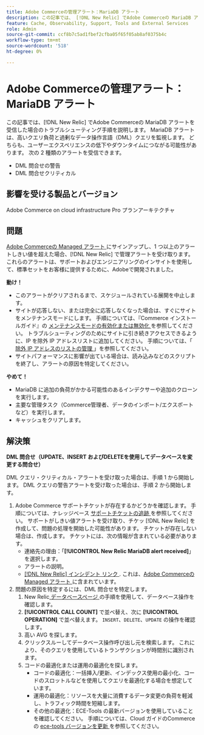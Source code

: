 ```yaml
---
title: Adobe Commerceの管理アラート：MariaDB アラート
description: この記事では、 [!DNL New Relic] でAdobe Commerceの MariaDB アラートを受信した場合のトラブルシューティング手順を説明します。 MariaDB アラートは、高いクエリ負荷と過剰なデータ操作言語（DML）クエリを監視します。 どちらも、ユーザーエクスペリエンスの低下やダウンタイムにつながる可能性があります。 2 種類のアラートを受信できます。
feature: Cache, Observability, Support, Tools and External Services
role: Admin
source-git-commit: ccf8b7c5ad1fbef2cfba05f65f05ab8af0375b4c
workflow-type: tm+mt
source-wordcount: '518'
ht-degree: 0%

---
```



# Adobe Commerceの管理アラート：MariaDB アラート

この記事では、[!DNL New Relic] でAdobe Commerceの MariaDB アラートを受信した場合のトラブルシューティング手順を説明します。 MariaDB アラートは、高いクエリ負荷と過剰なデータ操作言語（DML）クエリを監視します。 どちらも、ユーザーエクスペリエンスの低下やダウンタイムにつながる可能性があります。 次の 2 種類のアラートを受信できます。

* DML 問合せの警告
* DML 問合せクリティカル

## 影響を受ける製品とバージョン

Adobe Commerce on cloud infrastructure Pro プランアーキテクチャ

## 問題

[Adobe Commerceの Managed アラート ](managed-alerts-for-magento-commerce.md) にサインアップし、1 つ以上のアラートしきい値を超えた場合、[!DNL New Relic] で管理アラートを受け取ります。 これらのアラートは、サポートおよびエンジニアリングのインサイトを使用して、標準セットをお客様に提供するために、Adobeで開発されました。

**動け！**

* このアラートがクリアされるまで、スケジュールされている展開を中止します。
* サイトが応答しない、または完全に応答しなくなった場合は、すぐにサイトをメンテナンスモードにします。 手順については、『Commerce インストールガイド』の [ メンテナンスモードの有効化または無効化 ](https://experienceleague.adobe.com/ja/docs/commerce-operations/installation-guide/tutorials/maintenance-mode) を参照してください。 トラブルシューティングのためにサイトに引き続きアクセスできるように、IP を除外 IP アドレスリストに追加してください。 手順については、「[ 除外 IP アドレスのリストの管理 ](https://experienceleague.adobe.com/ja/docs/commerce-operations/installation-guide/tutorials/maintenance-mode#maintain-the-list-of-exempt-ip-addresses)」を参照してください。
* サイトパフォーマンスに影響が出ている場合は、読み込みなどのスクリプトを終了し、アラートの原因を特定してください。

**やめて！**

* MariaDB に追加の負荷がかかる可能性のあるインデクサーや追加のクローンを実行します。
* 主要な管理タスク（Commerce管理者、データのインポート/エクスポートなど）を実行します。
* キャッシュをクリアします。

## 解決策

**DML 問合せ（UPDATE、INSERT およびDELETEを使用してデータベースを変更する問合せ）**

DML クエリ・クリティカル・アラートを受け取った場合は、手順 1 から開始します。 DML クエリの警告アラートを受け取った場合は、手順 2 から開始します。

1. Adobe Commerce サポートチケットが存在するかどうかを確認します。 手順については、ナレッジベース [ サポートチケットの追跡 ](https://experienceleague.adobe.com/ja/docs/commerce-knowledge-base/kb/help-center-guide/magento-help-center-user-guide#track-support-case) を参照してください。 サポートがしきい値アラートを受け取り、チケッ [!DNL New Relic] を作成して、問題の処理を開始した可能性があります。 チケットが存在しない場合は、作成します。 チケットには、次の情報が含まれている必要があります。
   * 連絡先の理由：「**[!UICONTROL New Relic MariaDB alert received]**」を選択します。
   * アラートの説明。
   * [[!DNL New Relic]  インシデント リンク ](https://docs.newrelic.com/docs/alerts-applied-intelligence/new-relic-alerts/alert-incidents/view-violation-event-details-incidents). これは、[Adobe Commerceの Managed アラート ](managed-alerts-for-magento-commerce.md) に含まれています。
1. 問題の原因を特定するには、DML 問合せを特定します。
   1. New Relic[ データベースページ ](https://docs.newrelic.com/docs/apm/apm-ui-pages/monitoring/databases-page-view-operations-throughput-response-time) の手順を使用して、データベース操作を確認します。
   1. **[!UICONTROL CALL COUNT]** で並べ替え、次に **[!UICONTROL OPERATION]** で並べ替えます。 `INSERT`、`DELETE`、`UPDATE` の操作を確認します。
   1. 高い AVG を探します。
   1. クリックスルーしてデータベース操作呼び出し元を検索します。 これにより、そのクエリを使用しているトランザクションが時間別に識別されます。
   1. コードの最適化または運用の最適化を探します。
      * コードの最適化：一括挿入/更新、インデックス使用の最小化、コードのスロットルなどを使用してクエリを最適化する場合を想定しています。
      * 運用の最適化：リソースを大量に消費するデータ変更の負荷を軽減し、トラフィック時間を短縮します。
      * その他の最適化：ECE-Tools の最新バージョンを使用していることを確認してください。 手順については、Cloud ガイドのCommerceの [ece-tools バージョンを更新 ](https://experienceleague.adobe.com/ja/docs/commerce-on-cloud/user-guide/dev-tools/ece-tools/update-package) を参照してください。
